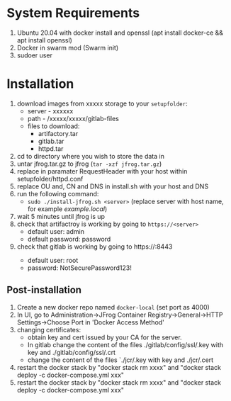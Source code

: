 # System Requirements

1. Ubuntu 20.04 with docker install and openssl (apt install docker-ce && apt install openssl)
2. Docker in swarm mod (Swarm init)
3. sudoer user

# Installation

1. download images from xxxxx storage to your `setupfolder`:
    * server - xxxxxx
    * path - /xxxxx/xxxxx/gitlab-files
    * files to download:
        * artifactory.tar
        * gitlab.tar
        * httpd.tar
2. cd to directory where you wish to store the data in
3. untar jfrog.tar.gz to jfrog (`tar -xzf jfrog.tar.gz`)
4. replace <host> in paramater RequestHeader with your host within setupfolder/httpd.conf
5. replace OU and, CN and DNS in install.sh with your host and DNS
6. run the following command:
    * `sudo ./install-jfrog.sh <server>` (replace server with host name, for example *example.local*)
7. wait 5 minutes until jfrog is up
8. check that artifactroy is working by going to `https://<server>` 
    * default user: admin 
    * default password: password
9. check that gitlab is working by going to https://<server>:8443 
    * default user: root 
    * password: NotSecurePassword123! 

## Post-installation

1. Create a new docker repo named `docker-local` (set port as 4000)
2. In UI, go to Administration->JFrog Container Registry->General->HTTP Settings->Choose Port in 'Docker Access Method'
3. changing certificates: 
    * obtain key and cert issued by your CA for the server.
    * In gitlab change the content of the files ./gitlab/config/ssl/<server>.key with key and ./gitlab/config/ssl/<server>.crt
    * change the content of the files `./jcr/<server>.key with key and ./jcr/<server>.cert
4. restart the docker stack by "docker stack rm xxxx" and "docker stack deploy -c docker-compose.yml xxx"  
3. restart the docker stack by "docker stack rm xxxx" and "docker stack deploy -c docker-compose.yml xxx" 
